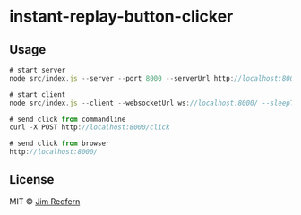 # instant-replay-button-clicker

## Usage

```js
# start server
node src/index.js --server --port 8000 --serverUrl http://localhost:8000

# start client
node src/index.js --client --websocketUrl ws://localhost:8000/ --sleepTime 00:00 --keyToPress a

# send click from commandline
curl -X POST http://localhost:8000/click

# send click from browser
http://localhost:8000/
```
## License

MIT © [Jim Redfern]()


[npm-image]: https://badge.fury.io/js/button-clicker.svg
[npm-url]: https://npmjs.org/package/button-clicker
[travis-image]: https://travis-ci.com/jmredfern/button-clicker.svg?branch=master
[travis-url]: https://travis-ci.com/jmredfern/button-clicker
[daviddm-image]: https://david-dm.org/jmredfern/button-clicker.svg?theme=shields.io
[daviddm-url]: https://david-dm.org/jmredfern/button-clicker
[coveralls-image]: https://coveralls.io/repos/jmredfern/button-clicker/badge.svg
[coveralls-url]: https://coveralls.io/r/jmredfern/button-clicker
